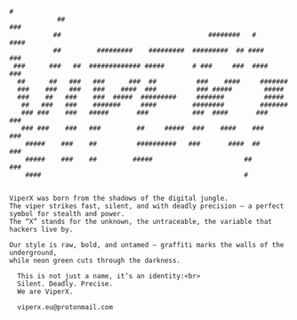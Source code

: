                                                                              #    
                ##                                                         ###    
               ##                                     ########   #        ####    
               ##         #########    #########  #########  ## ####     ###      
     ###      ###   ##  ############# #####       # ###     ###  ####   ###       
      ##      ##   ###   ###      ###  ##          ###    ####     #######        
      ###    ###   ###   ###    ####  ###          ### #####        #####         
      ###    ##   ###    ###  #####  #########     #######          #####         
       ##   ###   ###    #######     ####         ########         #######        
       ### ###    ###   #####       ###           ###  ####       ###   ###       
       ### ###    ###   ###         ##     #####  ###    ####    ###     ###      
        #####    ###    ##          ##########   ###       ####  ##       ###     
        #####    ###    ##         #####                       ##          ###    
        ####                                                   #                  


    ViperX was born from the shadows of the digital jungle.
    The viper strikes fast, silent, and with deadly precision — a perfect symbol for stealth and power.
    The “X” stands for the unknown, the untraceable, the variable that hackers live by.
    
    Our style is raw, bold, and untamed — graffiti marks the walls of the underground,
    while neon green cuts through the darkness.
    
      This is not just a name, it’s an identity:<br>
      Silent. Deadly. Precise.
      We are ViperX.
      
      viperx.eu@protonmail.com
